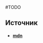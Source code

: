 #TODO 


## Источник
- #### [mdn](https://developer.mozilla.org/ru/docs/Web/JavaScript/Reference/Statements/for...of)
